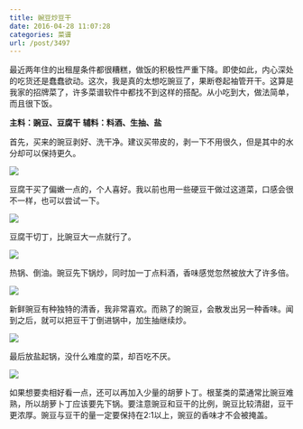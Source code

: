 ```yaml
---
title: 豌豆炒豆干
date: 2016-04-28 11:07:28
categories: 菜谱
url: /post/3497
---
```


最近两年住的出租屋条件都很糟糕，做饭的积极性严重下降。即使如此，内心深处的吃货还是蠢蠢欲动。这次，我是真的太想吃豌豆了，果断卷起袖管开干。这算是我家的招牌菜了，许多菜谱软件中都找不到这样的搭配。从小吃到大，做法简单，而且很下饭。

**主料：豌豆、豆腐干**
**辅料：料酒、生抽、盐**

首先，买来的豌豆剥好、洗干净。建议买带皮的，剥一下不用很久，但是其中的水分却可以保持更久。

![](http://qiniu.colacdn.com/img/posts/2016-04/04-27/2016-04-14%2017.00.26.jpg)

豆腐干买了偏嫩一点的，个人喜好。我以前也用一些硬豆干做过这道菜，口感会很不一样，也可以尝试一下。

![](http://qiniu.colacdn.com/img/posts/2016-04/04-27/2016-04-14%2017.17.39.jpg)

豆腐干切丁，比豌豆大一点就行了。

![](http://qiniu.colacdn.com/img/posts/2016-04/04-27/2016-04-14%2017.19.55.jpg)

热锅、倒油。豌豆先下锅炒，同时加一丁点料酒，香味感觉忽然被放大了许多倍。

![](http://qiniu.colacdn.com/img/posts/2016-04/04-27/2016-04-14%2018.54.55.jpg)

新鲜豌豆有种独特的清香，我非常喜欢。而熟了的豌豆，会散发出另一种香味。闻到之后，就可以把豆干丁倒进锅中，加生抽继续炒。

![](http://qiniu.colacdn.com/img/posts/2016-04/04-27/2016-04-14%2018.58.20.jpg)

最后放盐起锅，没什么难度的菜，却百吃不厌。

![](http://qiniu.colacdn.com/img/posts/2016-04/04-27/2016-04-14%2019.28.37.jpg)

如果想要卖相好看一点，还可以再加入少量的胡萝卜丁。根茎类的菜通常比豌豆难熟，所以胡萝卜丁应该要先下锅。要注意豌豆和豆干的比例，豌豆比较清甜，豆干更浓厚。豌豆与豆干的量一定要保持在2:1以上，豌豆的香味才不会被掩盖。